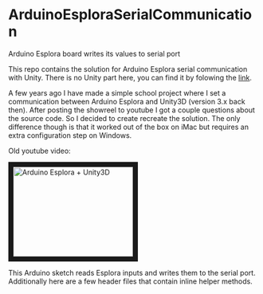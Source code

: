 # ArduinoEsploraSerialCommunication
Arduino Esplora board writes its values to serial port

This repo contains the solution for Arduino Esplora serial communication with Unity. 
There is no Unity part here, you can find it by folowing the [link](https://github.com/georgevasilchenko/ArduinoEsploraSerialCommunicationUnity).

A few years ago I have made a simple school project where I set a communication between Arduino Esplora and Unity3D (version 3.x back then).
After posting the showreel to youtube I got a couple questions about the source code. So I decided to create recreate the solution.
The only difference though is that it worked out of the box on iMac but requires an extra configuration step on Windows.

Old youtube video:

<a href="http://www.youtube.com/watch?feature=player_embedded&v=Lx3sc2GQ-fc" target="_blank">
  <img src="http://img.youtube.com/vi/Lx3sc2GQ-fc/0.jpg" 
      alt="Arduino Esplora + Unity3D" 
      width="240" height="180" border="10" />
</a>


This Arduino sketch reads Esplora inputs and writes them to the serial port. 
Additionally here are a few header files that contain inline helper methods.




